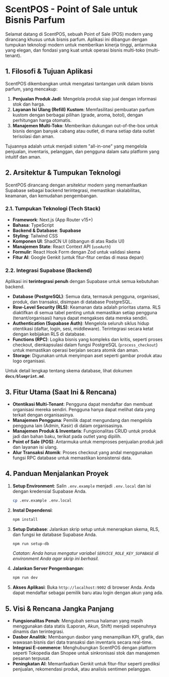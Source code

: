 # ScentPOS - Point of Sale untuk Bisnis Parfum

Selamat datang di ScentPOS, sebuah Point of Sale (POS) modern yang dirancang khusus untuk bisnis parfum. Aplikasi ini dibangun dengan tumpukan teknologi modern untuk memberikan kinerja tinggi, antarmuka yang elegan, dan fondasi yang kuat untuk operasi bisnis multi-toko (multi-tenant).

## 1. Filosofi & Tujuan Aplikasi

ScentPOS dikembangkan untuk mengatasi tantangan unik dalam bisnis parfum, yang mencakup:
1.  **Penjualan Produk Jadi**: Mengelola produk siap jual dengan informasi stok dan harga.
2.  **Layanan Isi Ulang (Refill) Kustom**: Memfasilitasi pembuatan parfum kustom dengan berbagai pilihan (grade, aroma, botol), dengan perhitungan harga otomatis.
3.  **Manajemen Multi-Toko**: Memberikan dukungan out-of-the-box untuk bisnis dengan banyak cabang atau outlet, di mana setiap data outlet terisolasi dan aman.

Tujuannya adalah untuk menjadi sistem "all-in-one" yang mengelola penjualan, inventaris, pelanggan, dan pengguna dalam satu platform yang intuitif dan aman.

## 2. Arsitektur & Tumpukan Teknologi

ScentPOS dirancang dengan arsitektur modern yang memanfaatkan Supabase sebagai backend terintegrasi, memastikan skalabilitas, keamanan, dan kemudahan pengembangan.

### 2.1. Tumpukan Teknologi (Tech Stack)
-   **Framework**: Next.js (App Router v15+)
-   **Bahasa**: TypeScript
-   **Backend & Database**: **Supabase**
-   **Styling**: Tailwind CSS
-   **Komponen UI**: ShadCN UI (dibangun di atas Radix UI)
-   **Manajemen State**: React Context API (`useAuth`)
-   **Formulir**: React Hook Form dengan Zod untuk validasi skema
-   **Fitur AI**: Google Genkit (untuk fitur-fitur cerdas di masa depan)

### 2.2. Integrasi Supabase (Backend)

Aplikasi ini **terintegrasi penuh** dengan Supabase untuk semua kebutuhan backend.

-   **Database (PostgreSQL)**: Semua data, termasuk pengguna, organisasi, produk, dan transaksi, disimpan di database PostgreSQL.
-   **Row-Level Security (RLS)**: Keamanan data adalah prioritas utama. RLS diaktifkan di semua tabel penting untuk memastikan setiap pengguna (tenant/organisasi) hanya dapat mengakses data mereka sendiri.
-   **Authentication (Supabase Auth)**: Mengelola seluruh siklus hidup otentikasi (daftar, login, sesi, middleware). Terintegrasi secara ketat dengan kebijakan RLS di database.
-   **Functions (RPC)**: Logika bisnis yang kompleks dan kritis, seperti proses checkout, dienkapsulasi dalam fungsi PostgreSQL (`process_checkout`) untuk memastikan operasi berjalan secara atomik dan aman.
-   **Storage**: Digunakan untuk menyimpan aset seperti gambar produk atau logo organisasi.

Untuk detail lengkap tentang skema database, lihat dokumen **`docs/blueprint.md`**.

## 3. Fitur Utama (Saat Ini & Rencana)

- **Otentikasi Multi-Tenant**: Pengguna dapat mendaftar dan membuat organisasi mereka sendiri. Pengguna hanya dapat melihat data yang terkait dengan organisasinya.
- **Manajemen Pengguna**: Pemilik dapat mengundang dan mengelola pengguna lain (Admin, Kasir) di dalam organisasinya.
- **Manajemen Produk & Inventaris**: Fungsionalitas CRUD untuk produk jadi dan bahan baku, terikat pada outlet yang dipilih.
- **Point of Sale (POS)**: Antarmuka untuk memproses penjualan produk jadi dan layanan isi ulang.
- **Alur Transaksi Atomik**: Proses checkout yang andal menggunakan fungsi RPC database untuk memastikan konsistensi data.

## 4. Panduan Menjalankan Proyek

1.  **Setup Environment**: Salin `.env.example` menjadi `.env.local` dan isi dengan kredensial Supabase Anda.
    ```bash
    cp .env.example .env.local
    ```

2.  **Instal Dependensi**:
    ```bash
    npm install
    ```

3.  **Setup Database**: Jalankan skrip setup untuk menerapkan skema, RLS, dan fungsi ke database Supabase Anda.
    ```bash
    npm run setup-db
    ```
    *Catatan: Anda harus mengatur variabel `SERVICE_ROLE_KEY_SUPABASE` di environment Anda agar skrip ini berhasil.*


4.  **Jalankan Server Pengembangan**:
    ```bash
    npm run dev
    ```

5.  **Akses Aplikasi**: Buka `http://localhost:9002` di browser Anda. Anda dapat mendaftar sebagai pemilik baru atau login dengan akun yang ada.

## 5. Visi & Rencana Jangka Panjang

- **Fungsionalitas Penuh**: Mengubah semua halaman yang masih menggunakan data statis (Laporan, Akun, Shift) menjadi sepenuhnya dinamis dan terintegrasi.
- **Dasbor Analitik**: Membangun dasbor yang menampilkan KPI, grafik, dan wawasan bisnis dari data transaksi dan inventaris secara real-time.
- **Integrasi E-commerce**: Menghubungkan ScentPOS dengan platform seperti Tokopedia dan Shopee untuk sinkronisasi stok dan manajemen pesanan terpusat.
- **Peningkatan AI**: Memanfaatkan Genkit untuk fitur-fitur seperti prediksi penjualan, rekomendasi produk, atau analisis sentimen pelanggan.
